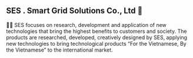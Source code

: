 ## SES . Smart Grid Solutions Co., Ltd 👋

🙋‍♀️ SES focuses on research, development and application of new technologies that bring the highest benefits to customers and society. The products are researched, developed, creatively designed by SES, applying new technologies to bring technological products “For the Vietnamese, By the Vietnamese” to the international market.

